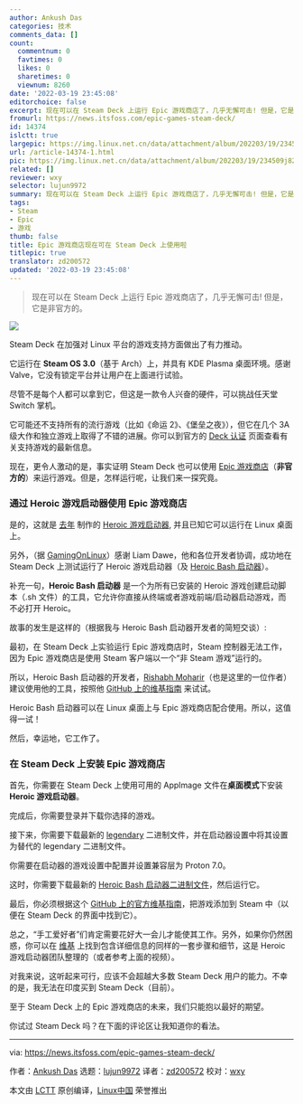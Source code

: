 ```yaml
---
author: Ankush Das
categories: 技术
comments_data: []
count:
  commentnum: 0
  favtimes: 0
  likes: 0
  sharetimes: 0
  viewnum: 8260
date: '2022-03-19 23:45:08'
editorchoice: false
excerpt: 现在可以在 Steam Deck 上运行 Epic 游戏商店了，几乎无懈可击! 但是，它是非官方的。
fromurl: https://news.itsfoss.com/epic-games-steam-deck/
id: 14374
islctt: true
largepic: https://img.linux.net.cn/data/attachment/album/202203/19/234509j829tpku5bd2285r.png
url: /article-14374-1.html
pic: https://img.linux.net.cn/data/attachment/album/202203/19/234509j829tpku5bd2285r.png.thumb.jpg
related: []
reviewer: wxy
selector: lujun9972
summary: 现在可以在 Steam Deck 上运行 Epic 游戏商店了，几乎无懈可击! 但是，它是非官方的。
tags:
- Steam
- Epic
- 游戏
thumb: false
title: Epic 游戏商店现在可在 Steam Deck 上使用啦
titlepic: true
translator: zd200572
updated: '2022-03-19 23:45:08'
---
```



> 
> 现在可以在 Steam Deck 上运行 Epic 游戏商店了，几乎无懈可击! 但是，它是非官方的。
> 
> 
> 


![](/data/attachment/album/202203/19/234509j829tpku5bd2285r.png)


Steam Deck 在加强对 Linux 平台的游戏支持方面做出了有力推动。


它运行在 **Steam OS 3.0**（基于 Arch）上，并具有 KDE Plasma 桌面环境。感谢 Valve，它没有锁定平台并让用户在上面进行试验。


尽管不是每个人都可以拿到它，但这是一款令人兴奋的硬件，可以挑战任天堂 Switch 掌机。


它可能还不支持所有的流行游戏（比如《命运 2》、《堡垒之夜》），但它在几个 3A 级大作和独立游戏上取得了不错的进展。你可以到官方的 [Deck 认证](https://www.steamdeck.com/en/verified) 页面查看有关支持游戏的最新信息。


现在，更令人激动的是，事实证明 Steam Deck 也可以使用 [Epic 游戏商店](https://www.epicgames.com/store/en-US/)（**非官方的**）来运行游戏。但是，怎样运行呢，让我们来一探究竟。


### 通过 Heroic 游戏启动器使用 Epic 游戏商店


是的，这就是 [去年](https://news.itsfoss.com/heroic-games-launcher/) 制作的 [Heroic 游戏启动器](https://github.com/Heroic-Games-Launcher/HeroicGamesLauncher), 并且已知它可以运行在 Linux 桌面上。


另外，（据 [GamingOnLinux](https://www.gamingonlinux.com/2022/03/heroic-games-launcher-now-works-nicely-on-steam-deck/)）感谢 Liam Dawe，他和各位开发者协调，成功地在 Steam Deck 上测试运行了 Heroic 游戏启动器（及 [Heroic Bash 启动器](https://github.com/redromnon/HeroicBashLauncher)）。






补充一句，**Heroic Bash 启动器** 是一个为所有已安装的 Heroic 游戏创建启动脚本（.sh 文件）的工具，它允许你直接从终端或者游戏前端/启动器启动游戏，而不必打开 Heroic。


故事的发生是这样的（根据我与 Heroic Bash 启动器开发者的简短交谈）:


最初，在 Steam Deck 上实验运行 Epic 游戏商店时，Steam 控制器无法工作，因为 Epic 游戏商店是使用 Steam 客户端以一个“非 Steam 游戏”运行的。


所以，Heroic Bash 启动器的开发者，[Rishabh Moharir](https://news.itsfoss.com/author/rishabh/)（也是这里的一位作者）建议使用他的工具，按照他 [GitHub 上的维基指南](https://github.com/Heroic-Games-Launcher/HeroicGamesLauncher/wiki/Adding-Games-to-Steam-on-Linux) 来试试。


Heroic Bash 启动器可以在 Linux 桌面上与 Epic 游戏商店配合使用。所以，这值得一试！


然后，幸运地，它工作了。


### 在 Steam Deck 上安装 Epic 游戏商店


首先，你需要在 Steam Deck 上使用可用的 AppImage 文件在**桌面模式**下安装 **Heroic 游戏启动器**。


完成后，你需要登录并下载你选择的游戏。


接下来，你需要下载最新的 [legendary](https://github.com/derrod/legendary/releases/) 二进制文件，并在启动器设置中将其设置为替代的 legendary 二进制文件。


你需要在启动器的游戏设置中配置并设置兼容层为 Proton 7.0。


这时，你需要下载最新的 [Heroic Bash 启动器二进制文件](https://github.com/redromnon/HeroicBashLauncher/releases/)，然后运行它。


最后，你必须根据这个 [GitHub 上的官方维基指南](https://github.com/Heroic-Games-Launcher/HeroicGamesLauncher/wiki/Adding-Games-to-Steam-on-Linux)，把游戏添加到 Steam 中（以便在 Steam Deck 的界面中找到它）。


总之，“手工爱好者”们肯定需要花好大一会儿才能使其工作。另外，如果你仍然困惑，你可以在 [维基](https://github.com/Heroic-Games-Launcher/HeroicGamesLauncher/wiki/SteamDeck---Running-Epic-Games) 上找到包含详细信息的同样的一套步骤和细节，这是 Heroic 游戏启动器团队整理的（或者参考上面的视频）。


对我来说，这听起来可行，应该不会超越大多数 Steam Deck 用户的能力。不幸的是，我无法在印度买到 Steam Deck（目前）。


至于 Steam Deck 上的 Epic 游戏商店的未来，我们只能抱以最好的期望。


你试过 Steam Deck 吗？在下面的评论区让我知道你的看法。




---


via: <https://news.itsfoss.com/epic-games-steam-deck/>


作者：[Ankush Das](https://news.itsfoss.com/author/ankush/) 选题：[lujun9972](https://github.com/lujun9972) 译者：[zd200572](https://github.com/zd200572) 校对：[wxy](https://github.com/wxy)


本文由 [LCTT](https://github.com/LCTT/TranslateProject) 原创编译，[Linux中国](https://linux.cn/) 荣誉推出